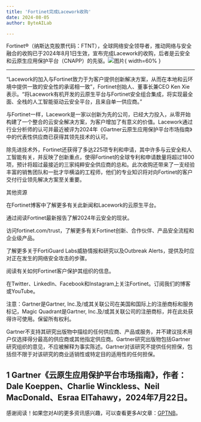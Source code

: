 ```yaml
---
title: 'Fortinet完成Lacework收购'
date: 2024-08-05
author: ByteAILab

---
```


Fortinet®（纳斯达克股票代码：FTNT），全球网络安全领导者，推动网络与安全融合的收购已于2024年8月1日生效，宣布完成Lacework的收购，后者是云安全和云原生应用保护平台（CNAPP）的先驱。![图片](https://ai-techpark.com/wp-content/uploads/2024/08/Fortin-960x540.jpg){ width=60% }

---


“Lacework的加入与Fortinet致力于为客户提供创新解决方案，从而在本地和云环境中提供一致的安全性的承诺相一致”，Fortinet创始人、董事长兼CEO Ken Xie表示。“将Lacework有机开发的云原生平台与Fortinet安全组合集成，将实现最全面、全栈的人工智能驱动云安全平台，且来自单一供应商。”

与Fortinet一样，Lacework是一家以创新为先的公司，已经大力投入，从零开始构建了一个整合的云安全解决方案，为客户增加了有意义的价值。Lacework通过行业分析师的认可并最近被评为2024年《Gartner云原生应用保护平台市场指南》中的代表性供应商已获得其领先技术的认可。

除先进技术外，Fortinet还获得了多达225项专利和申请，其中许多与云安全和人工智能有关，并反映了创新重点，使得Fortinet的全球专利和申请数量将超过1800项，预计将超过最接近的三家纯粹安全供应商的总和。此次收购还带来了一支经验丰富的销售团队和一批才华横溢的工程师，他们的专业知识将对向Fortinet的客户交付行业领先解决方案至关重要。

其他资源

在Fortinet博客中了解更多有关此新闻和Lacework的云原生平台。

通过阅读Fortinet最新报告了解2024年云安全的现状。

访问fortinet.com/trust，了解更多有关Fortinet创新、合作伙伴、产品安全流程和企业级产品。

了解更多关于FortiGuard Labs威胁情报和研究以及Outbreak Alerts，提供及时应对正在发生的网络安全攻击的步骤。

阅读有关如何Fortinet客户保护其组织的信息。

在Twitter、LinkedIn、Facebook和Instagram上关注Fortinet。订阅我们的博客或YouTube。

注意：Gartner是Gartner, Inc.及/或其关联公司在美国和国际上的注册商标和服务标记，Magic Quadrant是Gartner, Inc.及/或其关联公司的注册商标，并在此处获得许可使用。保留所有权利。

Gartner不支持其研究出版物中描绘的任何供应商、产品或服务，并不建议技术用户仅选择得分最高的供应商或其他指定供应商。Gartner研究出版物包括Gartner研究组织的意见，不应被解释为事实陈述。Gartner对该研究不提供任何担保，包括但不限于对该研究的商业适销性或特定目的适用性的任何担保。

1 Gartner《云原生应用保护平台市场指南》，作者：Dale Koeppen、Charlie Winckless、Neil MacDonald、Esraa ElTahawy，2024年7月22日。
---
感谢阅读！如果您对AI的更多资讯感兴趣，可以查看更多AI文章：[GPTNB](https://gptnb.com)。